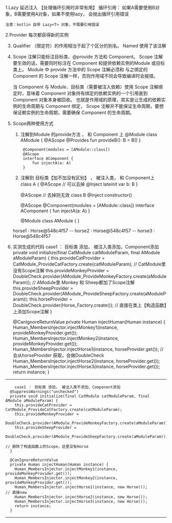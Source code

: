 
1.Lazy
    延迟注入 【处理循环引用时非常有用】
    循环引用： 如果A需要使用B对象，B需要使用A对象，如果不使用lazy， 会抛出循环引用错误

    注意：kotlin 自带 Lazy<T> 对象，不需要引用错误

2.Provider<T> 每次都获得新的实例

3. Qualifier （限定符）的作用相当于起了个区分的别名。 Named 使用了该注解

4. Scope 注解只能标注目标类、@provide 方法和 Component。
    Scope 注解要生效的话，需要同时标注在 Component 和提供依赖实例的Module 或目标类上。
    Module 中 provide 方法中的 Scope 注解必须和 与之绑定的 Component 的 Scope 注解一样，否则作用域不同会导致编译时会报错。

    当 Component 与 Module、目标类（需要被注入依赖）使用 Scope 注解绑定时，意味着 Component 对象持有绑定的依赖实例的一个引用直到 Component 对象本身被回收。
    也就是作用域的原理，其实是让生成的依赖实例的生命周期与 Component 绑定，
    Scope 注解并不能保证生命周期，要想保证赖实例的生命周期，需要确保 Component 的生命周期。

5. Scope两种使用方式
    1. 注解到Module 的provide方法 ， 和 Component 上
            @Module
            class AModule {
                @AScope
                @Provides
                fun provideB(): B = B()
            }

            @Component(modules = [AModule::class])
            @AScope
            interface AComponent {
                fun injectA(a: A)
            }

    2. 注解到 目标类【加不加没有区别】 ， 被注入类， 和 Component上
        class A {
            @AScope // 可以去掉
            @Inject
            lateinit var b: B
        }


        @AScope // 去掉则无效
        class B  @Inject constructor()


        @AScope
        @Component(modules = [AModule::class])
        interface AComponent {
            fun injectA(a: A)
        }

        @Module
        class AModule {
        }

    horse1 : Horse@548c4f57 -- horse2 : Horse@548c4f57 -- horse3 : Horse@548c4f57


 6. 实测生成的代码
        case1 ： 目标类 添加， 被注入类添加，Component添加
      private void initialize(final CatModule catModuleParam, final AModule aModuleParam) {
        this.provideCatProvider = CatModule_ProvideCatFactory.create(catModuleParam);  // CatModule里没有Scope注解
        this.provideMonkeyProvider =
            DoubleCheck.provider(AModule_ProvideMonkeyFactory.create(aModuleParam));   // AModule里 Monkey 和 Sheep都加了Scope注解
        this.provideSheepProvider =
            DoubleCheck.provider(AModule_ProvideSheepFactory.create(aModuleParam));
        this.horseProvider = DoubleCheck.provider(Horse_Factory.create());              // 直接在类上【构造函数】上添加Scope注解
      }

      @CanIgnoreReturnValue
      private Human injectHuman(Human instance) {
        Human_MembersInjector.injectMonkey1(instance, provideMonkeyProvider.get());
        Human_MembersInjector.injectMonkey2(instance, provideMonkeyProvider.get());
        Human_MembersInjector.injectHorse1(instance, horseProvider.get());              // 会从horseProvider 获取，会做DoubleCheck
        Human_MembersInjector.injectHorse2(instance, horseProvider.get());
        Human_MembersInjector.injectHorse3(instance, horseProvider.get());
        return instance;
      }

-------------------------
        case1 ： 目标类 添加， 被注入类不添加，Component添加
      @SuppressWarnings("unchecked")
      private void initialize(final CatModule catModuleParam, final AModule aModuleParam) {
        this.provideCatProvider = CatModule_ProvideCatFactory.create(catModuleParam);
        this.provideMonkeyProvider =
            DoubleCheck.provider(AModule_ProvideMonkeyFactory.create(aModuleParam));
        this.provideSheepProvider =
            DoubleCheck.provider(AModule_ProvideSheepFactory.create(aModuleParam));
                                                                                        // 删除了构造函数上的Scope，这里没有Horse
      }

      @CanIgnoreReturnValue
      private Human injectHuman(Human instance) {
        Human_MembersInjector.injectMonkey1(instance, provideMonkeyProvider.get());
        Human_MembersInjector.injectMonkey2(instance, provideMonkeyProvider.get());
        Human_MembersInjector.injectHorse1(instance, new Horse());                      // 直接new
        Human_MembersInjector.injectHorse2(instance, new Horse());
        Human_MembersInjector.injectHorse3(instance, new Horse());
        return instance;
      }

-----------------------


